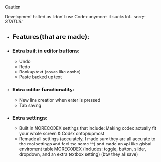 > [!CAUTION]
> Development halted as I don't use Codex anymore, it sucks lol.. sorry-
> _STATUS:_

- ## Features(that are made):
- ### Extra built in editor buttons:
  - Undo
  - Redo
  - Backup text (saves like cache)
  - Paste backed up text
- ### Extra editor functionality:
  - New line creation when enter is pressed
  - Tab saving
- ### Extra settings:
  - Built in MORECODEX settings that include: Making codex actually fit your whole screen & Codex ontop/upmost
  - Remade all settings (accurately, I made sure they are all accurate to the real settings and feel the same ^^) and made an api like global enviroment table MORECODEX (includes: toggle, button, slider, dropdown, and an extra textbox setting) (btw they all save)
